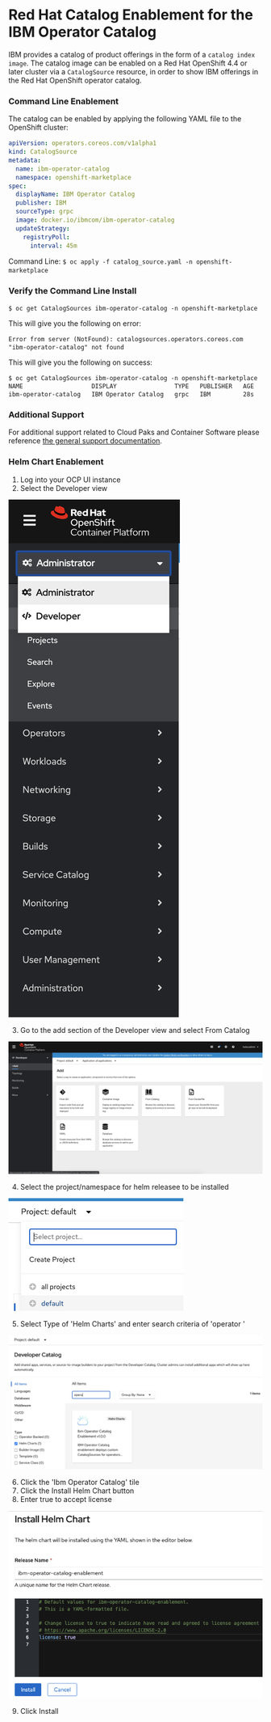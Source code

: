 # Red Hat Catalog Enablement for the IBM Operator Catalog

IBM provides a catalog of product offerings in the form of a `catalog index image`.  The catalog image can be enabled on a Red Hat OpenShift 4.4 or later cluster via a `CatalogSource` resource, in order to show IBM offerings in the Red Hat OpenShift operator catalog.  

### Command Line Enablement

The catalog can be enabled by applying the following YAML file to the OpenShift cluster:

```yaml
apiVersion: operators.coreos.com/v1alpha1
kind: CatalogSource
metadata:
  name: ibm-operator-catalog
  namespace: openshift-marketplace
spec:
  displayName: IBM Operator Catalog
  publisher: IBM
  sourceType: grpc
  image: docker.io/ibmcom/ibm-operator-catalog
  updateStrategy:
    registryPoll:
      interval: 45m
```

Command Line: `$ oc apply -f catalog_source.yaml -n openshift-marketplace`

### Verify the Command Line Install

```
$ oc get CatalogSources ibm-operator-catalog -n openshift-marketplace
```

This will give you the following on error:
```
Error from server (NotFound): catalogsources.operators.coreos.com "ibm-operator-catalog" not found
```

This will give you the following on success: 
```
$ oc get CatalogSources ibm-operator-catalog -n openshift-marketplace
NAME                   DISPLAY                TYPE   PUBLISHER   AGE
ibm-operator-catalog   IBM Operator Catalog   grpc   IBM         28s
```

### Additional Support

For additional support related to Cloud Paks and Container Software please reference [the general support documentation](https://www.ibm.com/support/knowledgecenter/en/cloudpaks).

### Helm Chart Enablement

1. Log into your OCP UI instance
2. Select the Developer view

![Helm Chart Select Developer View](images/helm_chart_select_developer_view.png)

3. Go to the add section of the Developer view and select From Catalog

![Add Helm Chart Catalog View](images/add_helm_chart_from_catalog.png)

4. Select the project/namespace for helm releasee to be installed

![Select Istall Namespace](images/select_install_namespace.png)

5. Select Type of 'Helm Charts' and enter search criteria of 'operator '

![Select Helm Charts Search Operator](images/select_helm_charts_search_operator.png)

6. Click the 'Ibm Operator Catalog' tile
7. Click the Install Helm Chart button
8. Enter true to accept license

![Accept License True](images/accept_license_true.png)

9. Click Install
